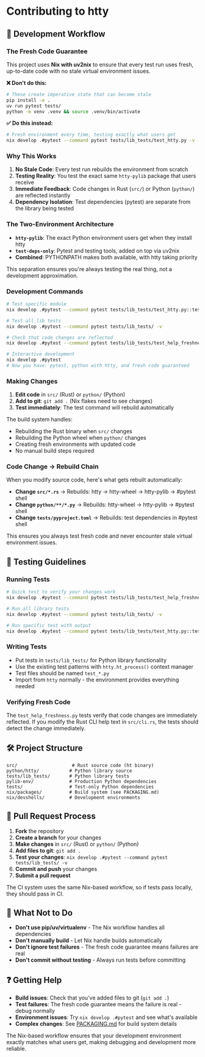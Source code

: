 # Contributing to htty

## 🔧 Development Workflow

### The Fresh Code Guarantee

This project uses **Nix with uv2nix** to ensure that every test run uses fresh, up-to-date code with no stale virtual environment issues.

**❌ Don't do this:**
```bash
# These create imperative state that can become stale
pip install -e .
uv run pytest tests/
python -m venv .venv && source .venv/bin/activate
```

**✅ Do this instead:**
```bash
# Fresh environment every time, testing exactly what users get
nix develop .#pytest --command pytest tests/lib_tests/test_htty.py -v -s
```

### Why This Works

1. **No Stale Code**: Every test run rebuilds the environment from scratch
2. **Testing Reality**: You test the exact same `htty-pylib` package that users receive  
3. **Immediate Feedback**: Code changes in Rust (`src/`) or Python (`python/`) are reflected instantly
4. **Dependency Isolation**: Test dependencies (pytest) are separate from the library being tested

### The Two-Environment Architecture

- **`htty-pylib`**: The exact Python environment users get when they install htty
- **`test-deps-only`**: Pytest and testing tools, added on top via uv2nix
- **Combined**: PYTHONPATH makes both available, with htty taking priority

This separation ensures you're always testing the real thing, not a development approximation.

### Development Commands

```bash
# Test specific module
nix develop .#pytest --command pytest tests/lib_tests/test_htty.py::test_hello_world -v -s

# Test all lib tests  
nix develop .#pytest --command pytest tests/lib_tests/ -v

# Check that code changes are reflected
nix develop .#pytest --command pytest tests/lib_tests/test_help_freshness.py -v

# Interactive development
nix develop .#pytest
# Now you have: pytest, python with htty, and fresh code guaranteed
```

### Making Changes

1. **Edit code** in `src/` (Rust) or `python/` (Python)
2. **Add to git**: `git add .` (Nix flakes need to see changes)
3. **Test immediately**: The test command will rebuild automatically

The build system handles:
- Rebuilding the Rust binary when `src/` changes
- Rebuilding the Python wheel when `python/` changes  
- Creating fresh environments with updated code
- No manual build steps required

### Code Change → Rebuild Chain

When you modify source code, here's what gets rebuilt automatically:

- **Change `src/*.rs`** → Rebuilds: htty → htty-wheel → htty-pylib → #pytest shell
- **Change `python/**/*.py`** → Rebuilds: htty-wheel → htty-pylib → #pytest shell  
- **Change `tests/pyproject.toml`** → Rebuilds: test dependencies in #pytest shell

This ensures you always test fresh code and never encounter stale virtual environment issues.

## 🧪 Testing Guidelines

### Running Tests

```bash
# Quick test to verify your changes work
nix develop .#pytest --command pytest tests/lib_tests/test_help_freshness.py -v

# Run all library tests
nix develop .#pytest --command pytest tests/lib_tests/ -v

# Run specific test with output
nix develop .#pytest --command pytest tests/lib_tests/test_htty.py::test_specific_function -v -s
```

### Writing Tests

- Put tests in `tests/lib_tests/` for Python library functionality
- Use the existing test patterns with `htty.ht_process()` context manager
- Test files should be named `test_*.py`
- Import from `htty` normally - the environment provides everything needed

### Verifying Fresh Code

The `test_help_freshness.py` tests verify that code changes are immediately reflected. If you modify the Rust CLI help text in `src/cli.rs`, the tests should detect the change immediately.

## 🛠️ Project Structure

```
src/                    # Rust source code (ht binary)
python/htty/           # Python library source
tests/lib_tests/       # Python library tests
pylib-env/             # Production Python dependencies
tests/                 # Test-only Python dependencies
nix/packages/          # Build system (see PACKAGING.md)
nix/devshells/         # Development environments
```

## 📝 Pull Request Process

1. **Fork** the repository
2. **Create a branch** for your changes
3. **Make changes** in `src/` (Rust) or `python/` (Python)  
4. **Add files to git**: `git add .`
5. **Test your changes**: `nix develop .#pytest --command pytest tests/lib_tests/ -v`
6. **Commit and push** your changes
7. **Submit a pull request**

The CI system uses the same Nix-based workflow, so if tests pass locally, they should pass in CI.

## 🚫 What Not to Do

- **Don't use pip/uv/virtualenv** - The Nix workflow handles all dependencies
- **Don't manually build** - Let Nix handle builds automatically
- **Don't ignore test failures** - The fresh code guarantee means failures are real
- **Don't commit without testing** - Always run tests before committing

## ❓ Getting Help

- **Build issues**: Check that you've added files to git (`git add .`)
- **Test failures**: The fresh code guarantee means the failure is real - debug normally
- **Environment issues**: Try `nix develop .#pytest` and see what's available
- **Complex changes**: See [PACKAGING.md](PACKAGING.md) for build system details

The Nix-based workflow ensures that your development environment exactly matches what users get, making debugging and development more reliable.
